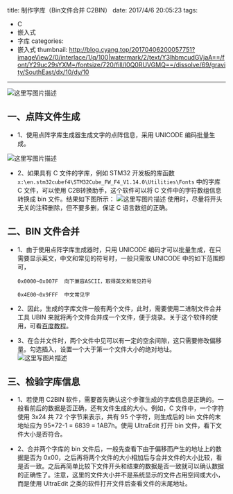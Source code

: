 title: 制作字库（Bin文件合并 C2BIN）
date: 2017/4/6 20:05:23
tags:
- C
- 嵌入式
- 字库
categories:
- 嵌入式
thumbnail: http://blog.cyang.top/20170406200057751?imageView2/0/interlace/1/q/100|watermark/2/text/Y3lhbmcudGVjaA==/font/Y29uc29sYXM=/fontsize/720/fill/I0Q0RUVGMQ==/dissolve/69/gravity/SouthEast/dx/10/dy/10
---


![这里写图片描述](http://blog.cyang.top/20170406200057751?imageView2/0/interlace/1/q/100|watermark/2/text/Y3lhbmcudGVjaA==/font/Y29uc29sYXM=/fontsize/720/fill/I0Q0RUVGMQ==/dissolve/69/gravity/SouthEast/dx/10/dy/10)

## 一、点阵文件生成

<!-- more -->

- 1、使用点阵字库生成器生成文字的点阵信息，采用 UNICODE 编码批量生成。

![这里写图片描述](http://blog.cyang.top/20170406200021005?imageView2/0/interlace/1/q/100|watermark/2/text/Y3lhbmcudGVjaA==/font/Y29uc29sYXM=/fontsize/720/fill/I0Q0RUVGMQ==/dissolve/69/gravity/SouthEast/dx/10/dy/10)

- 2、如果具有 C 文件的字库，例如 STM32 开发板的库函数 `x:\en.stm32cubef4\STM32Cube_FW_F4_V1.14.0\Utilities\Fonts` 中的字库 C 文件，可以使用 C2B转换助手，这个软件可以将 C 文件中的字符数组信息转换成 bin 文件。结果如下图所示：
![这里写图片描述](http://blog.cyang.top/20170406200057751?imageView2/0/interlace/1/q/100|watermark/2/text/Y3lhbmcudGVjaA==/font/Y29uc29sYXM=/fontsize/720/fill/I0Q0RUVGMQ==/dissolve/69/gravity/SouthEast/dx/10/dy/10)
使用时，尽量将开头无关的注释删除，但不要多删，保证 C 语言数组的正确。

## 二、BIN 文件合并

- 1、由于使用点阵字库生成器时，只用 UNICODE 编码才可以批量生成，在只需要显示英文，中文和常见的符号时，一般只需取 UNICODE 中的如下范围即可，
    ```
    0x0000~0x007F  向下兼容ASCII，取得英文和常见符号

    0x4E00~0x9FFF  中文常见字 
    ```

- 2、因此，生成的字库文件一般有两个文件，此时，需要使用二进制文件合并工具 UBIN 来就将两个文件合并成一个文件，便于烧录。关于这个软件的使用，可看[百度教程](http://jingyan.baidu.com/article/e2284b2b5b23e5e2e6118db8.html)。

- 3、在合并文件时，两个文件中见可以有一定的空余间隙，这只需要修改偏移量。勾选插入，设置一个大于第一个文件大小的绝对地址。
![这里写图片描述](http://blog.cyang.top/20170406200306752?imageView2/0/interlace/1/q/100|watermark/2/text/Y3lhbmcudGVjaA==/font/Y29uc29sYXM=/fontsize/720/fill/I0Q0RUVGMQ==/dissolve/69/gravity/SouthEast/dx/10/dy/10)

## 三、检验字库信息

- 1、若使用 C2BIN 软件，需要首先确认这个步骤生成的字库信息是正确的。一般看前后的数据是否正确，还有文件生成的大小。例如，C 文件中，一个字符使用 3x24 共 72 个字节来表示，共有 95 个字符，则生成后的 bin 文件的末地址应为 95*72-1 = 6839 = 1AB7h。使用 UltraEdit 打开 bin 文件，看下文件大小是否符合。

- 2、合并两个字库的 bin 文件后，一般先查看下由于偏移而产生的地址上的数据是否为 0x00，之后再将两个文件的大小相加后与合并文件的大小比较，看是否一致。之后再简单比较下文件开头和结束的数据是否一致就可以确认数据的正确性了。注意，这里的文件大小并不是系统显示的文件占用空间或大小，而是使用 UltraEdit 之类的软件打开文件后查看文件的末尾地址。